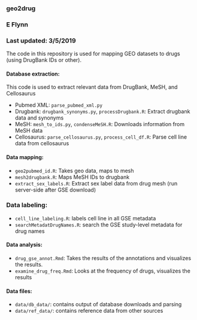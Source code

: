 
### geo2drug
### E Flynn
### Last updated: 3/5/2019

The code in this repository is used for mapping GEO datasets to drugs (using DrugBank IDs or other).

#### Database extraction:
This code is used to extract relevant data from DrugBank, MeSH, and Cellosaurus
* Pubmed XML: `parse_pubmed_xml.py`
* Drugbank: `drugbank_synonyms.py`, `processDrugbank.R`: Extract drugbank data and synonyms
* MeSH: `mesh_to_ids.py`, `condenseMeSH.R`: Downloads information from MeSH data
* Cellosaurus: `parse_cellosaurus.py`, `process_cell_df.R`: Parse cell line data from cellosaurus

#### Data mapping:
* `geo2pubmed_id.R`: Takes geo data, maps to mesh
* `mesh2drugbank.R`: Maps MeSH IDs to drugbank
* `extract_sex_labels.R`: Extract sex label data from drug mesh (run server-side after GSE download)

### Data labeling:
* `cell_line_labeling.R`: labels cell line in all GSE metadata
* `searchMetadatDrugNames.R`: search the GSE study-level metadata for drug names

#### Data analysis:
* `drug_gse_annot.Rmd`: Takes the results of the annotations and visualizes the results.
* `examine_drug_freq.Rmd`: Looks at the frequency of drugs, visualizes the results

#### Data files:
 * `data/db_data/`: contains output of database downloads and parsing
 * `data/ref_data/`: contains reference data from other sources
 